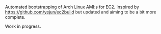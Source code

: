 Automated bootstrapping of Arch Linux AMI:s for EC2. Inspired by
https://github.com/yejun/ec2build but updated and aiming to be a bit
more complete.

Work in progress.

